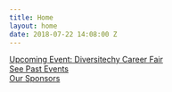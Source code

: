```yaml
---
title: Home
layout: home
date: 2018-07-22 14:08:00 Z
---
```


<div class="container-fluid">
  <div class="row">
    <div class="col-md-6">
      <div>
        <a href="" class="btn btn-default btn-lg">Upcoming Event: Diversitechy Career Fair</a>
      </div>
    </div>
    <div class="col-md-6">
      <div>
        <a href="/events" class="btn btn-default btn-lg">See Past Events</a>
      </div>
    </div>
  </div>

  <div class="row">
    <div class="col-md-12">
      <div>
        <a href="/sponsors" class="btn btn-default btn-lg">Our Sponsors</a>
      </div>
    </div>
  </div>
</div>
